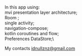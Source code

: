 In this app using:\
mvi presentation layer architecture;\
Room ;\
single activity;\
navigation-compose;\
kotlin coroutines and flow;\
Preferences DataStore;\ 

My contacts idnullznz@gmail.com
